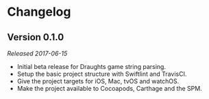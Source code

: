 Changelog
=========

Version 0.1.0
-------------
*Released 2017-06-15*

* Initial beta release for Draughts game string parsing.
* Setup the basic project structure with Swiftlint and TravisCI.
* Give the project targets for iOS, Mac, tvOS and watchOS.
* Make the project available to Cocoapods, Carthage and the SPM.
